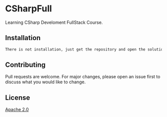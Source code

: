 # CSharpFull

Learning CSharp Develoment FullStack Course.

## Installation

```bash
There is not installation, just get the repository and open the solution with Visual studio.
```

## Contributing
Pull requests are welcome. For major changes, please open an issue first to discuss what you would like to change.

## License
[Apache 2.0](https://www.apache.org/licenses/LICENSE-2.0)
